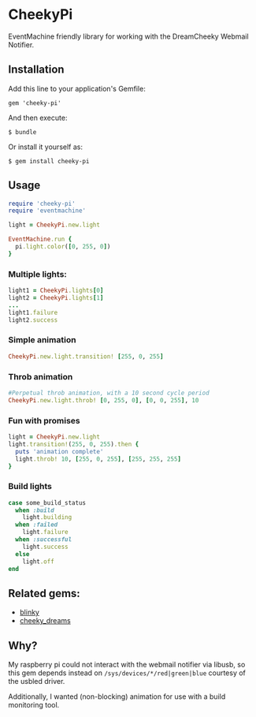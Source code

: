 # CheekyPi

EventMachine friendly library for working with the DreamCheeky Webmail Notifier.

## Installation

Add this line to your application's Gemfile:

    gem 'cheeky-pi'

And then execute:

    $ bundle

Or install it yourself as:

    $ gem install cheeky-pi

## Usage

```ruby
require 'cheeky-pi'
require 'eventmachine'

light = CheekyPi.new.light

EventMachine.run {
  pi.light.color([0, 255, 0])
}
```

### Multiple lights:

```ruby
light1 = CheekyPi.lights[0]
light2 = CheekyPi.lights[1]
...
light1.failure
light2.success
```

### Simple animation

```ruby
CheekyPi.new.light.transition! [255, 0, 255]
```

### Throb animation

```ruby
#Perpetual throb animation, with a 10 second cycle period
CheekyPi.new.light.throb! [0, 255, 0], [0, 0, 255], 10
```

### Fun with promises

```ruby
light = CheekyPi.new.light
light.transition!(255, 0, 255).then {
  puts 'animation complete'
  light.throb! 10, [255, 0, 255], [255, 255, 255]
}
```

### Build lights

```ruby
case some_build_status
  when :build
    light.building
  when :failed
    light.failure
  when :successful
    light.success
  else
    light.off
end
```

## Related gems:

 * [blinky](https://github.com/perryn/blinky)
 * [cheeky_dreams](https://github.com/simojenki/cheeky-dreams)

## Why?

My raspberry pi could not interact with the webmail notifier via libusb, so this gem depends instead on
`/sys/devices/*/red|green|blue` courtesy of the usbled driver.

Additionally, I wanted (non-blocking) animation for use with a build monitoring tool.

